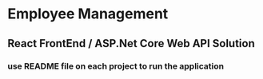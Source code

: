 # Employee Management
## React FrontEnd / ASP.Net Core Web API Solution 
### use README file on each project to run the application
